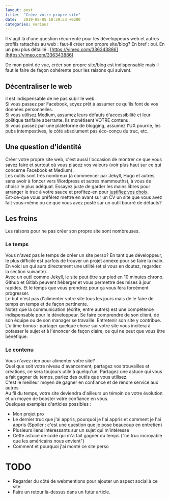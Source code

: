 ```yaml
---
layout: post
title:  "Créez votre propre site"
date:   2019-08-05 10:59:53 +0200
categories: various
---
```


Il s'agit là d'une question récurrente pour les développeurs web et autres profils rattachés au web : faut-il créer son propre site/blog?
En bref : oui.
En un peu plus détaillé : 
[https://vimeo.com/336343886](https://vimeo.com/336343886)

De mon point de vue, créer son propre site/blog est indispensable mais il faut le faire de façon cohérente pour les raisons qui suivent.   

## Décentraliser le web
Il est indispensable de ne pas subir le web.  
Si vous passez par Facebook, soyez prêt à assumer ce qu'ils font de vos données personnelles.   
Si vous utilisez Medium, assumez leurs défauts d'accessibilité et leur politique tarifaire aberrante. Ils monétisent VOTRE contenu.   
Si vous passez par une plateforme de blogging, assumez l'UX pourrie, les pubs intempestives, le côté absolument pas éco-conçu du truc, etc.

## Une question d'identité
Créer votre propre site web, c'est aussi l'occasion de montrer ce que vous savez faire et surtout où vous placez vos valeurs (voir plus haut sur ce qui concerne Facebook et Medium).  
Les outils sont très nombreux (à commencer par Jekyll, Hugo et autres, sans avoir à foncer vers Wordpress et autres mammouths), à vous de choisir le plus adéquat. Essayez juste de garder les mains libres pour arranger le truc à votre sauce et profitez-en pour [justifiez vos choix](https://ldevernay.github.io/green/2019/07/02/dr-jekyll.html).   
Est-ce-que vous préférez mettre en avant sur un CV un site que vous avez fait vous-même ou ce que vous avez posté sur un outil bourré de défauts?   

## Les freins
Les raisons pour ne pas créer son propre site sont nombreuses. 

### Le temps
Vous n'avez pas le temps de créer un site perso? En tant que développeur, le plus difficile est parfois de trouver un projet annexe pour se faire la main. En voici un qui aura directement une utilité (et si vous en doutez, regardez la section suivante).    
Avec un outil comme Jekyll, le site peut être sur pied en 10 minutes chrono. 
Github et Gitlab peuvent héberger et vous permettre des mises à jour rapides. 
Et le temps que vous prendrez pour ça vous fera forcément progresser.   
Le but n'est pas d'alimenter votre site tous les jours mais de le faire de temps en temps et de façon pertinente.   
Notez que la communication (écrite, entre autres) est une compétence indispensable pour le développeur. Se faire comprendre de son client, de son équipe ou de son manager se travaille. Entretenir son site y contribue.  
L'ultime bonus : partager quelque chose sur votre site vous incitera à potasser le sujet et à l'énoncer de façon claire, ce qui ne peut que vous être bénéfique. 

### Le contenu
Vous n'avez rien pour alimenter votre site?   
Quel que soit votre niveau d'avancement, partagez vos trouvailles et créations, ce sera toujours utile à quelqu'un. Partagez une astuce qui vous a fait gagner du temps, parlez des outils que vous utilisez.   
C'est le meilleur moyen de gagner en confiance et de rendre service aux autres.   
Au fil du temps, votre site deviendra d'ailleurs un témoin de votre évolution et un moyen de booster votre confiance en vous.  
Quelques exemples d'articles possibles : 
* Mon projet pro
* Le dernier truc que j'ai appris, pourquoi je l'ai appris et comment je l'ai appris (Spoiler : c'est une question que je pose beaucoup en entretien)
* Plusieurs liens intéressants sur un sujet qui m'intéresse
* Cette astuce de code qui m'a fait gagner du temps ("ce truc incroyable que les américains nous envient")
* Comment et pourquoi j'ai monté ce site perso

# TODO
* Regarder du côté de webmentions pour ajouter un aspect social à ce site.   
* Faire un retour là-dessus dans un futur article.